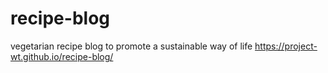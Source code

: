 # recipe-blog
vegetarian recipe blog to promote a sustainable way of life
https://project-wt.github.io/recipe-blog/
